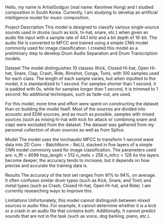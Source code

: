 Hello, my name is ArtistGodgun (real name: Keonhee Hong) and I studied composition in South Korea. Currently, I am studying to develop an artificial intelligence model for music composition.

Project Description
This model is designed to classify various single-source sounds used in drums (such as kick, hi-hat, snare, etc.) when given an audio file input with a sample rate of 44.1 kHz and a bit depth of 16-bit. The audio file is converted to MFCC and trained using a simple CNN model commonly used for image classification. I created this model as a preliminary step to develop Drum Audio Separation and Drum Transcription models.

Dataset
The model distinguishes 10 classes (Kick, Closed Hi-hat, Open Hi-hat, Snare, Clap, Crash, Ride, Rimshot, Conga, Tom), with 100 samples used for each class. The length of each sample varies, but when inputted to the model, it is standardized to 1 second. For samples shorter than 1 second, it is padded with 0s, while for samples longer than 1 second, it is trimmed to 1 second. No additional techniques, such as fade-out, are used.

For this model, more time and effort were spent on constructing the dataset than on building the model itself. Most of the sources are divided into acoustic and EDM sources, and as much as possible, samples with mixed sources (such as mixing hi-hat with kick for attack or combining snare and clap) were excluded from the dataset. The dataset was gathered from my personal collection of drum sources as well as from Splice.

Model
The model uses the torchaudio MFCC to transform 1-second wave data into 2D Conv - BatchNorm - ReLU, stacked in five layers of a simple CNN model commonly used for image classification. The parameters used are:
n_fft = 4096
hop_length = 512
n_mels = 256
n_mfcc = 128
As the layers become deeper, the accuracy tends to increase, but it depends on how precise and accurate the training data is.

Results
The accuracy of the test set ranges from 91% to 94%, on average. It often confuses similar drum types (such as Kick, Snare, and Tom) and metal types (such as Crash, Closed Hi-hat, Open Hi-hat, and Ride). I am currently researching ways to improve this.

Limitations
Unfortunately, this model cannot distinguish between mixed sources in audio files. For example, it cannot determine whether it is a kick or a crash in an audio file that contains both. Additionally, it cannot predict sounds that are not in the task (such as voice, dog barking, piano, etc.).